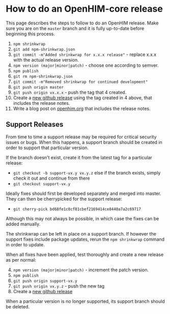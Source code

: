 How to do an OpenHIM-core release
=================================

This page describes the steps to follow to do an OpenHIM release. Make sure you are on the `master` branch and it is fully up-to-date before beginning this process.

1. `npm shrinkwrap`
2. `git add npm-shrinkwrap.json`
3. `git commit -m"Added shrinkwrap for x.x.x release"` - replace x.x.x with the actual release version.
4. `npm version (major|minor|patch)` - choose one according to semver.
5. `npm publish`
6. `git rm npm-shrinkwrap.json`
7. `git commit -m"Removed shrinkwrap for continued development"`
8. `git push origin master`
9. `git push origin vx.x.x` - push the tag that 4 created.
10. Create a [new github release](https://github.com/jembi/openhim-core-js/releases/new) using the tag created in 4 above, that includes the release notes.
11. Write a blog post on [openhim.org](http://www.openhim.org/) that includes the release notes.

Support Releases
----------------

From time to time a support release may be required for critical security issues or bugs. When this happens, a support branch should be created in order to support that particular version.

If the branch doesn't exist, create it from the latest tag for a particular release:
* `git checkout -b support-vx.y vx.y.z`
else if the branch exists, simply check it out and continue from there
* `git checkout support-vx.y`

Ideally fixes should first be developed separately and merged into master. They can then be cherrypicked for the support release:
* `git cherry-pick bd68fe1c8cf81cbef2169414ce8440a7a2c69717`

Although this may not always be possible, in which case the fixes can be added manually.

The shrinkwrap can be left in place on a support branch. If however the support fixes include package updates, rerun the `npm shrinkwrap` command in order to update.

When all fixes have been applied, test thoroughly and create a new release as per normal:

4. `npm version (major|minor|patch)` - increment the patch version.
5. `npm publish`
8. `git push origin support-vx.y`
9. `git push origin vx.y.z` - push the new tag
10. Create a [new github release](https://github.com/jembi/openhim-core-js/releases/new)

When a particular version is no longer supported, its support branch should be deleted.

